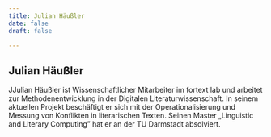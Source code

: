 ```yaml
---
title: Julian Häußler
date: false
draft: false

---
```



## Julian Häußler

</lb>JJulian Häußler ist Wissenschaftlicher Mitarbeiter im fortext lab und arbeitet zur Methodenentwicklung in der Digitalen Literaturwissenschaft. In seinem aktuellen Projekt beschäftigt er sich mit der Operationalisierung und Messung von Konflikten in literarischen Texten. Seinen Master „Linguistic and Literary Computing” hat er an der TU Darmstadt absolviert.